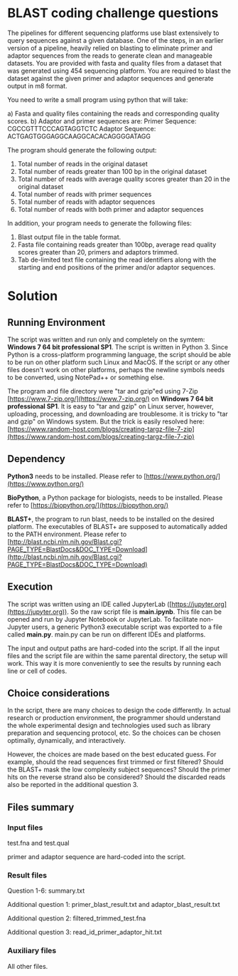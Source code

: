 # BLAST coding challenge questions

The pipelines for different sequencing platforms use blast extensively to query sequences against a given database. One of the steps, in an earlier version of a pipeline, heavily relied on blasting to eliminate primer and adaptor sequences from the reads to generate clean and manageable datasets. You are provided with fasta and quality files from a dataset that was generated using 454 sequencing platform. You are required to blast the dataset against the given primer and adaptor sequences and generate output in m8 format. 

You need to write a small program using python that will take: 

a) Fasta and quality files containing the reads and corresponding quality scores.
b) Adaptor and primer sequences are:
Primer Sequence: CGCCGTTTCCCAGTAGGTCTC
Adaptor Sequence: ACTGAGTGGGAGGCAAGGCACACAGGGGATAGG

The program should generate the following output:

1) Total number of reads in the original dataset
2) Total number of reads greater than 100 bp in the original dataset
3) Total number of reads with average quality scores greater than 20 in the original dataset
4) Total number of reads with primer sequences
5) Total number of reads with adaptor sequences
6) Total number of reads with both primer and adaptor sequences

In addition, your program needs to generate the following files:

1) Blast output file in the table format.
2) Fasta file containing reads greater than 100bp, average read quality scores greater than 20, primers and adaptors trimmed.
3) Tab de-limited text file containing the read identifiers along with the starting and end positions of the primer and/or adaptor sequences.



# Solution

## Running Environment

The script was written and run only and completely on the symtem: **Windows 7 64 bit professional SP1**. The script is written in Python 3. Since Python is a cross-platform programming language, the script should be able to be run on other platform such Linux and MacOS. If the script or any other files doesn't work on other platforms, perhaps the newline symbols needs to be converted, using NotePad++ or something else.



The program and file directory were "tar and gzip"ed using 7-Zip [https://www.7-zip.org/](https://www.7-zip.org/) on **Windows 7 64 bit professional SP1**. It is easy to "tar and gzip" on Linux server, however, uploading, processing, and downloading are troublesome. it is tricky to "tar and gzip" on Windows system. But the trick is easily resolved here: [https://www.random-host.com/blogs/creating-targz-file-7-zip](https://www.random-host.com/blogs/creating-targz-file-7-zip)



## Dependency

**Python3** needs to be installed. Please refer to [https://www.python.org/](https://www.python.org/)

**BioPython**, a Python package for biologists, needs to be installed. Please refer to [https://biopython.org/](https://biopython.org/)

**BLAST+**, the program to run blast, needs to be installed on the desired platform. The executables of BLAST+ are supposed to automatically added to the PATH environment. Please refer to [http://blast.ncbi.nlm.nih.gov/Blast.cgi?PAGE_TYPE=BlastDocs&DOC_TYPE=Download](http://blast.ncbi.nlm.nih.gov/Blast.cgi?PAGE_TYPE=BlastDocs&DOC_TYPE=Download)



## Execution

The script was written using an IDE called JupyterLab ([https://jupyter.org](https://jupyter.org)). So the raw script file is **main.ipynb**. This file can be opened and run by Jupyter Notebook or JupyterLab. To facilitate non-Jupyter users, a generic Python3 executable script was exported to a file called **main.py**. main.py can be run on different IDEs and platforms.



The input and output paths are hard-coded into the script. If all the input files and the script file are within the same parental directory, the setup will work. This way it is more conveniently to see the results by running each line or cell of codes.



## Choice considerations

In the script, there are many choices to design the code differently. In actual research or production environment, the programmer should understand the whole experimental design and technologies used such as library preparation and sequencing protocol, etc. So the choices can be chosen optimally, dynamically, and interactively.

However, the choices are made based on the best educated guess. For example, should the read sequences first trimmed or first filtered? Should the BLAST+ mask the low complexity subject sequences? Should the primer hits on the reverse strand also be considered? Should the discarded reads also be reported in the additional question 3.



## Files summary

### Input files

test.fna and test.qual

primer and adaptor sequence are hard-coded into the script.

### Result files

Question 1-6: summary.txt

Additional question 1: primer_blast_result.txt and adaptor_blast_result.txt

Additional question 2: filtered_trimmed_test.fna

Additional question 3: read_id_primer_adaptor_hit.txt

### Auxiliary files

All other files.
